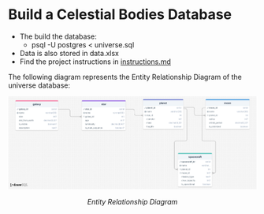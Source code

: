 # Build a Celestial Bodies Database
- The build the database:
  - psql -U postgres < universe.sql
- Data is also stored in data.xlsx
- Find the project instructions in <a href="./instructions.md">instructions.md</a>

The following diagram represents the Entity Relationship Diagram of the universe database:

<p align="center">
  <img src="./db_diagram.png" alt="ERD diagram" />
  <p align="center"><em>Entity Relationship Diagram</em></p>
</p>